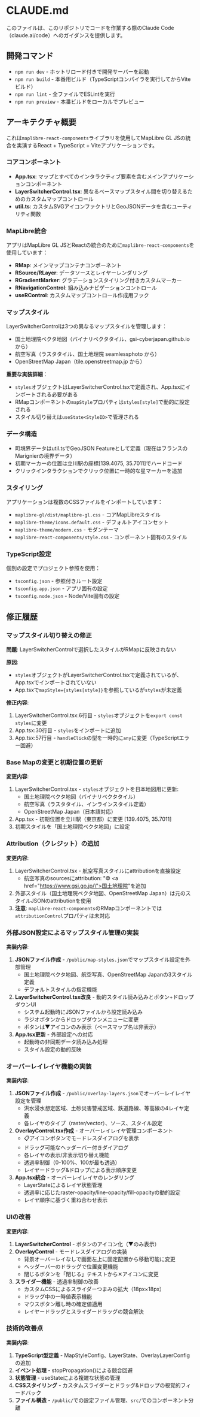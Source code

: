 # CLAUDE.md

このファイルは、このリポジトリでコードを作業する際のClaude Code（claude.ai/code）へのガイダンスを提供します。

## 開発コマンド

- `npm run dev` - ホットリロード付きで開発サーバーを起動
- `npm run build` - 本番用ビルド（TypeScriptコンパイラを実行してからViteビルド）
- `npm run lint` - 全ファイルでESLintを実行
- `npm run preview` - 本番ビルドをローカルでプレビュー

## アーキテクチャ概要

これは`maplibre-react-components`ライブラリを使用してMapLibre GL JSの統合を実演するReact + TypeScript + Viteアプリケーションです。

### コアコンポーネント

- **App.tsx**: マップとすべてのインタラクティブ要素を含むメインアプリケーションコンポーネント
- **LayerSwitcherControl.tsx**: 異なるベースマップスタイル間を切り替えるためのカスタムマップコントロール
- **util.ts**: カスタムSVGアイコンファクトリとGeoJSONデータを含むユーティリティ関数

### MapLibre統合

アプリはMapLibre GL JSとReactの統合のために`maplibre-react-components`を使用しています：

- **RMap**: メインマップコンテナコンポーネント
- **RSource/RLayer**: データソースとレイヤーレンダリング
- **RGradientMarker**: グラデーションスタイリング付きカスタムマーカー
- **RNavigationControl**: 組み込みナビゲーションコントロール
- **useRControl**: カスタムマップコントロール作成用フック

### マップスタイル

LayerSwitcherControlは3つの異なるマップスタイルを管理します：
- 国土地理院ベクタ地図（バイナリベクタタイル、gsi-cyberjapan.github.io から）
- 航空写真（ラスタタイル、国土地理院 seamlessphoto から）
- OpenStreetMap Japan（tile.openstreetmap.jp から）

**重要な実装詳細**：
- `styles`オブジェクトはLayerSwitcherControl.tsxで定義され、App.tsxにインポートされる必要がある
- RMapコンポーネントの`mapStyle`プロパティは`styles[style]`で動的に設定される
- スタイル切り替えは`useState<StyleID>`で管理される

### データ構造

- 町境界データはutil.tsでGeoJSON Feature<Polygon>として定義（現在はフランスのMarignierの境界データ）
- 初期マーカーの位置は立川駅の座標[139.4075, 35.7011]でハードコード
- クリックインタラクションでクリック位置に一時的な星マーカーを追加

### スタイリング

アプリケーションは複数のCSSファイルをインポートしています：
- `maplibre-gl/dist/maplibre-gl.css` - コアMapLibreスタイル
- `maplibre-theme/icons.default.css` - デフォルトアイコンセット
- `maplibre-theme/modern.css` - モダンテーマ
- `maplibre-react-components/style.css` - コンポーネント固有のスタイル

### TypeScript設定

個別の設定でプロジェクト参照を使用：
- `tsconfig.json` - 参照付きルート設定
- `tsconfig.app.json` - アプリ固有の設定
- `tsconfig.node.json` - Node/Vite固有の設定

## 修正履歴

### マップスタイル切り替えの修正
**問題**: LayerSwitcherControlで選択したスタイルがRMapに反映されない

**原因**:
- `styles`オブジェクトがLayerSwitcherControl.tsxで定義されているが、App.tsxでインポートされていない
- App.tsxで`mapStyle={styles[style]}`を参照しているが`styles`が未定義

**修正内容**:
1. LayerSwitcherControl.tsx:6行目 - `styles`オブジェクトを`export const styles`に変更
2. App.tsx:30行目 - `styles`をインポートに追加
3. App.tsx:57行目 - `handleClick`の型を一時的に`any`に変更（TypeScriptエラー回避）

### Base Mapの変更と初期位置の更新
**変更内容**:
1. LayerSwitcherControl.tsx - `styles`オブジェクトを日本地図用に更新:
   - 国土地理院ベクタ地図（バイナリベクタタイル）
   - 航空写真（ラスタタイル、インラインスタイル定義）
   - OpenStreetMap Japan（日本語対応）
2. App.tsx - 初期位置を立川駅（東京都）に変更 [139.4075, 35.7011]
3. 初期スタイルを「国土地理院ベクタ地図」に設定

### Attribution（クレジット）の追加
**変更内容**:
1. LayerSwitcherControl.tsx - 航空写真スタイルにattributionを直接設定
   - 航空写真のsourcesにattribution: "© <a href=\"https://www.gsi.go.jp/\">国土地理院</a>"を追加
2. 外部スタイル（国土地理院ベクタ地図、OpenStreetMap Japan）は元のスタイルJSONのattributionを使用
3. **注意**: `maplibre-react-components`のRMapコンポーネントでは`attributionControl`プロパティは未対応

### 外部JSON設定によるマップスタイル管理の実装
**実装内容**:
1. **JSONファイル作成** - `/public/map-styles.json`でマップスタイル設定を外部管理
   - 国土地理院ベクタ地図、航空写真、OpenStreetMap Japanの3スタイル定義
   - デフォルトスタイルの指定機能
2. **LayerSwitcherControl.tsx改良** - 動的スタイル読み込みとボタン+ドロップダウンUI
   - システム起動時にJSONファイルから設定読み込み
   - ラジオボタンからドロップダウンメニューに変更
   - ボタンは▼アイコンのみ表示（ベースマップ名は非表示）
3. **App.tsx更新** - 外部設定への対応
   - 起動時の非同期データ読み込み処理
   - スタイル設定の動的反映

### オーバーレイレイヤ機能の実装
**実装内容**:
1. **JSONファイル作成** - `/public/overlay-layers.json`でオーバーレイレイヤ設定を管理
   - 洪水浸水想定区域、土砂災害警戒区域、鉄道路線、等高線の4レイヤ定義
   - 各レイヤのタイプ（raster/vector）、ソース、スタイル設定
2. **OverlayControl.tsx作成** - オーバーレイレイヤ管理コンポーネント
   - 📋アイコンボタンでモードレスダイアログを表示
   - ドラッグ可能なヘッダーバー付きダイアログ
   - 各レイヤの表示/非表示切り替え機能
   - 透過率制御（0-100%、100が最も透過）
   - レイヤードラッグ&ドロップによる表示順序変更
3. **App.tsx統合** - オーバーレイレイヤのレンダリング
   - LayerStateによるレイヤ状態管理
   - 透過率に応じたraster-opacity/line-opacity/fill-opacityの動的設定
   - レイヤ順序に基づく重ね合わせ表示

### UIの改善
**変更内容**:
1. **LayerSwitcherControl** - ボタンのアイコン化（▼のみ表示）
2. **OverlayControl** - モードレスダイアログの実装
   - 背景オーバーレイなしで画面左上に固定配置から移動可能に変更
   - ヘッダーバーのドラッグで位置変更機能
   - 閉じるボタンを「閉じる」テキストから✕アイコンに変更
3. **スライダー機能** - 透過率制御の改善
   - カスタムCSSによるスライダーつまみの拡大（18px×18px）
   - ドラッグ中の一時値表示機能
   - マウスボタン離し時の確定値適用
   - レイヤードラッグとスライダードラッグの競合解決

### 技術的改善点
**実装内容**:
1. **TypeScript型定義** - MapStyleConfig、LayerState、OverlayLayerConfigの追加
2. **イベント処理** - stopPropagation()による競合回避
3. **状態管理** - useStateによる複雑な状態の管理
4. **CSSスタイリング** - カスタムスライダーとドラッグ&ドロップの視覚的フィードバック
5. **ファイル構造** - `/public/`での設定ファイル管理、`src/`でのコンポーネント分離